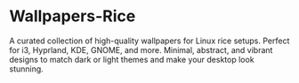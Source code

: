# Wallpapers-Rice
A curated collection of high-quality wallpapers for Linux rice setups. Perfect for i3, Hyprland, KDE, GNOME, and more. Minimal, abstract, and vibrant designs to match dark or light themes and make your desktop look stunning.
